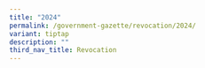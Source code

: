 ```yaml
---
title: "2024"
permalink: /government-gazette/revocation/2024/
variant: tiptap
description: ""
third_nav_title: Revocation
---
```


